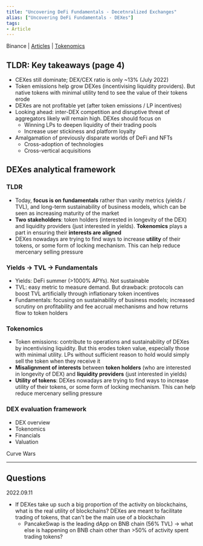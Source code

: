 ```yaml
---
title: "Uncovering DeFi Fundamentals - Decetnralized Exchanges"
alias: ["Uncovering DeFi Fundamentals - DEXes"]
tags:
- Article
---
```


Binance | [Articles](notes/Articles.md) | [Tokenomics](notes/2_Tokenomics.md)

## TLDR: Key takeaways (page 4)
- CEXes still dominate; DEX/CEX ratio is only ~13% (July 2022)
- Token emissions help grow DEXes (incentivising liquidity providers). But native tokens with minimal utility tend to see the value of their tokens erode 
- DEXes are not profitable yet (after token emissions / LP incentives)
- Looking ahead: inter-DEX competition and disruptive threat of aggregators likely will remain high. DEXes should focus on 
	- Winning LPs to deepen liquidity of their trading pools 
	- Increase user stickiness and platform loyalty 
- Amalgamation of previously disparate worlds of DeFi and NFTs
	- Cross-adoption of technologies 
	- Cross-vertical acquisitions 


## DEXes analytical framework
### TLDR 
- Today, **focus is on fundamentals** rather than vanity metrics (yields / TVL), and long-term sustainability of business models, which can be seen as increasing maturity of the market 
- **Two stakeholders**: token holders (interested in longevity of the DEX) and liquidity providers (just interested in yields). **Tokenomics** plays a part in ensuring their **interests are aligned** 
- DEXes nowadays are trying to find ways to increase **utility** of their tokens, or some form of locking mechanism. This can help reduce mercenary selling pressure 
### Yields → TVL → Fundamentals 
- Yields: DeFi summer (>1000% APYs). Not sustainable 
- TVL: easy metric to measure demand. But drawback: protocols can boost TVL artificially through inflationary token incentives
- Fundamentals: focusing on sustainability of business models; increased scrutiny on profitability and fee accrual mechanisms and how returns flow to token holders 
### Tokenomics
- Token emissions: contribute to operations and sustainability of DEXes by incentivising liquidity. But this erodes token value, especially those with minimal utility. LPs without sufficient reason to hold would simply sell the token when they receive it
- **Misalignment of interests** between **token holders** (who are interested in longevity of DEX) and **liquidity providers** (just interested in yields)
- **Utility of tokens**: DEXes nowadays are trying to find ways to increase utility of their tokens, or some form of locking mechanism. This can help reduce mercenary selling pressure 
### DEX evaluation framework 
- DEX overview
- Tokenomics 
- Financials 
- Valuation 


Curve Wars 


---
## Questions 
2022.09.11 
- If DEXes take up such a big proportion of the activity on blockchains, what is the real utility of blockchains? DEXes are meant to facilitate trading of tokens, that can't be the main use of a blockchain
	- PancakeSwap is the leading dApp on BNB chain (56% TVL) → what else is happening on BNB chain other than >50% of activity spent trading tokens?